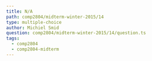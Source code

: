 ```yaml
---
title: N/A
path: comp2804/midterm-winter-2015/14
type: multiple-choice
author: Michiel Smid
question: comp2804/midterm-winter-2015/14/question.ts
tags:
  - comp2804
  - comp2804-midterm
---
```

